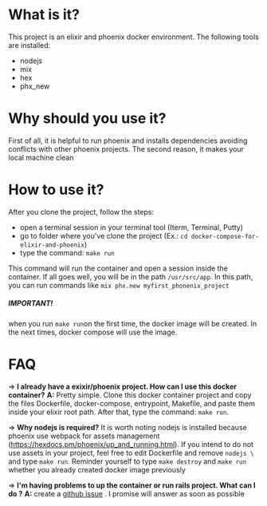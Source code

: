# What is it?

This project is an elixir and phoenix docker environment. The following tools are installed: 
* nodejs 
* mix 
* hex 
* phx_new

# Why should you use it?

First of all, it is helpful to run phoenix and installs dependencies avoiding conflicts with other phoenix projects. The second reason, it makes your local machine clean

# How to use it?

After you clone the project, follow the steps:
- open a terminal session in your terminal tool (Iterm, Terminal, Putty)
- go to folder where you've clone the project (Ex.: ```cd docker-compose-for-elixir-and-phoenix```)
- type the command: ```make run```

This command will run the container and open a session inside the container. If all goes well, you will be in the path ```/usr/src/app```.   In this path, you can run commands like ```mix phx.new myfirst_phonenix_project```

##### IMPORTANT!
when you run ```make run```on the first time, the docker image will be created. In the next times, docker compose will use the image.

# FAQ

=> **I already have a exixir/phoenix project. How can I use this docker container?**
**A:** Pretty simple. Clone this docker container project and copy the files Dockerfile, docker-compose, entrypoint, Makefile, and paste them inside your elixir root path.  After that, type the command: ```make run```.

=> **Why nodejs is required?**
It is worth noting nodejs is installed because phoenix use webpack for assets management (https://hexdocs.pm/phoenix/up_and_running.html). If you intend to do not use assets in your project, feel free to edit Dockerfile and remove ```nodejs \``` and type ```make run```. Reminder yourself to type ```make destroy``` and ```make run``` whether you already created docker image previously

=> **I'm having problems to up the container or run rails project. What can I do ?**
**A:** create a [github issue](https://github.com/pierreabreup/docker-compose-for-elixir-and-phoenix/issues) . I promise will answer as soon as possible
